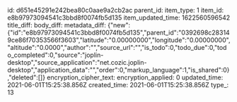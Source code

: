 id: d651e45291e242bea80c0aae9a2cb2ac
parent_id: 
item_type: 1
item_id: e8b97973094541c3bbd8f0074fb5d135
item_updated_time: 1622560596542
title_diff: 
body_diff: 
metadata_diff: {"new":{"id":"e8b97973094541c3bbd8f0074fb5d135","parent_id":"0392698c283149ce86f70353566f3603","latitude":"0.00000000","longitude":"0.00000000","altitude":"0.0000","author":"","source_url":"","is_todo":0,"todo_due":0,"todo_completed":0,"source":"joplin-desktop","source_application":"net.cozic.joplin-desktop","application_data":"","order":0,"markup_language":1,"is_shared":0},"deleted":[]}
encryption_cipher_text: 
encryption_applied: 0
updated_time: 2021-06-01T15:25:38.856Z
created_time: 2021-06-01T15:25:38.856Z
type_: 13